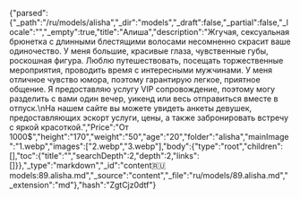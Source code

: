 {"parsed":{"_path":"/ru/models/alisha","_dir":"models","_draft":false,"_partial":false,"_locale":"","_empty":true,"title":"Алиша","description":"Жгучая, сексуальная брюнетка с длинными блестящими волосами несомненно скрасит ваше одиночество. У меня большие, красивые глаза, чувственные губы, роскошная фигура. Люблю путешествовать, посещать торжественные мероприятия, проводить время с интересными мужчинами. У меня отличное чувство юмора, поэтому гарантирую легкое, приятное общение. Я предоставляю услугу VIP сопровождение, поэтому могу разделить с вами один вечер, уикенд или весь отправиться вместе в отпуск.\nНа нашем сайте вы можете увидеть анкеты девушек, предоставляющих эскорт услуги, цены, а также забронировать встречу с яркой красоткой.","Price":"От 1000$","height":"170","weight":"50","age":"20","folder":"alisha","mainImage":"1.webp","images":["2.webp","3.webp"],"body":{"type":"root","children":[],"toc":{"title":"","searchDepth":2,"depth":2,"links":[]}},"_type":"markdown","_id":"content:ru:models:89.alisha.md","_source":"content","_file":"ru/models/89.alisha.md","_extension":"md"},"hash":"ZgtCjz0dtf"}